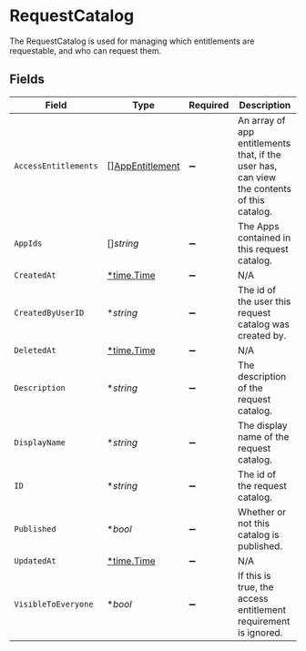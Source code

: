 # RequestCatalog

The RequestCatalog is used for managing which entitlements are requestable, and who can request them.


## Fields

| Field                                                                                      | Type                                                                                       | Required                                                                                   | Description                                                                                |
| ------------------------------------------------------------------------------------------ | ------------------------------------------------------------------------------------------ | ------------------------------------------------------------------------------------------ | ------------------------------------------------------------------------------------------ |
| `AccessEntitlements`                                                                       | [][AppEntitlement](../../models/shared/appentitlement.md)                                  | :heavy_minus_sign:                                                                         | An array of app entitlements that, if the user has, can view the contents of this catalog. |
| `AppIds`                                                                                   | []*string*                                                                                 | :heavy_minus_sign:                                                                         | The Apps contained in this request catalog.                                                |
| `CreatedAt`                                                                                | [*time.Time](https://pkg.go.dev/time#Time)                                                 | :heavy_minus_sign:                                                                         | N/A                                                                                        |
| `CreatedByUserID`                                                                          | **string*                                                                                  | :heavy_minus_sign:                                                                         | The id of the user this request catalog was created by.                                    |
| `DeletedAt`                                                                                | [*time.Time](https://pkg.go.dev/time#Time)                                                 | :heavy_minus_sign:                                                                         | N/A                                                                                        |
| `Description`                                                                              | **string*                                                                                  | :heavy_minus_sign:                                                                         | The description of the request catalog.                                                    |
| `DisplayName`                                                                              | **string*                                                                                  | :heavy_minus_sign:                                                                         | The display name of the request catalog.                                                   |
| `ID`                                                                                       | **string*                                                                                  | :heavy_minus_sign:                                                                         | The id of the request catalog.                                                             |
| `Published`                                                                                | **bool*                                                                                    | :heavy_minus_sign:                                                                         | Whether or not this catalog is published.                                                  |
| `UpdatedAt`                                                                                | [*time.Time](https://pkg.go.dev/time#Time)                                                 | :heavy_minus_sign:                                                                         | N/A                                                                                        |
| `VisibleToEveryone`                                                                        | **bool*                                                                                    | :heavy_minus_sign:                                                                         | If this is true, the access entitlement requirement is ignored.                            |